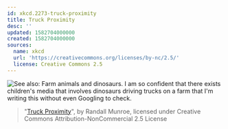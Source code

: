 ```yaml
---
id: xkcd.2273-truck-proximity
title: Truck Proximity
desc: ''
updated: 1582704000000
created: 1582704000000
sources:
  name: xkcd
  url: 'https://creativecommons.org/licenses/by-nc/2.5/'
  license: Creative Commons 2.5
---
```

![See also: Farm animals and dinosaurs. I am so confident that there exists children's media that involves dinosaurs driving trucks on a farm that I'm writing this without even Googling to check.](https://imgs.xkcd.com/comics/truck_proximity.png)
> "[Truck Proximity](https://xkcd.com/2273/)", by Randall Munroe, licensed under Creative Commons Attribution-NonCommercial 2.5 License
